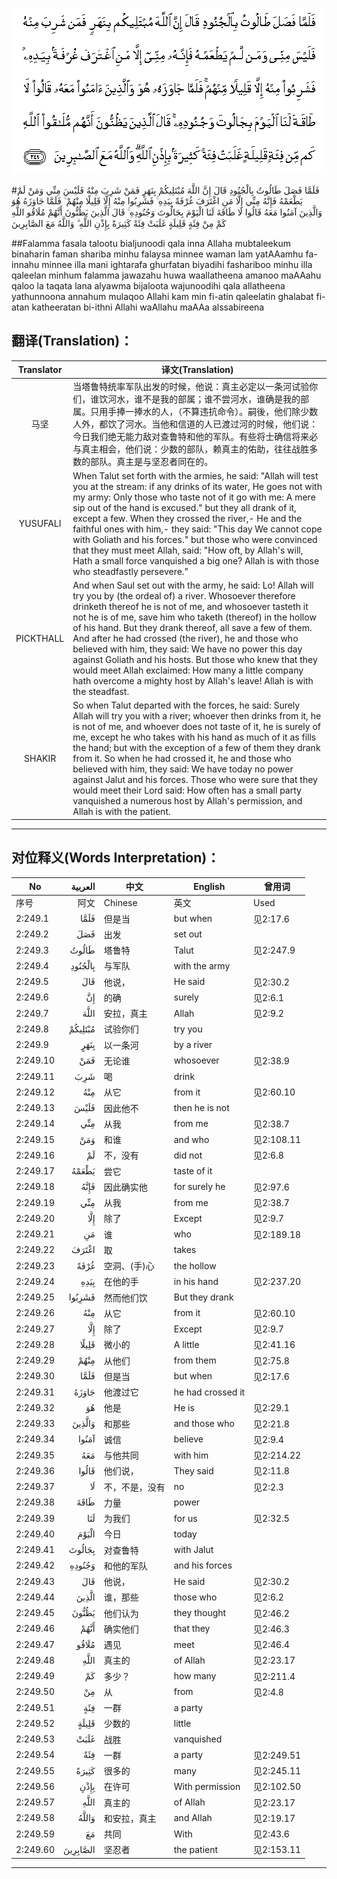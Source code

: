 ![002:249](images/002_249.gif)

#فَلَمَّا فَصَلَ طَالُوتُ بِالْجُنُودِ قَالَ إِنَّ اللَّهَ مُبْتَلِيكُمْ بِنَهَرٍ فَمَنْ شَرِبَ مِنْهُ فَلَيْسَ مِنِّي وَمَنْ لَمْ يَطْعَمْهُ فَإِنَّهُ مِنِّي إِلَّا مَنِ اغْتَرَفَ غُرْفَةً بِيَدِهِ ۚ فَشَرِبُوا مِنْهُ إِلَّا قَلِيلًا مِنْهُمْ ۚ فَلَمَّا جَاوَزَهُ هُوَ وَالَّذِينَ آمَنُوا مَعَهُ قَالُوا لَا طَاقَةَ لَنَا الْيَوْمَ بِجَالُوتَ وَجُنُودِهِ ۚ قَالَ الَّذِينَ يَظُنُّونَ أَنَّهُمْ مُلَاقُو اللَّهِ كَمْ مِنْ فِئَةٍ قَلِيلَةٍ غَلَبَتْ فِئَةً كَثِيرَةً بِإِذْنِ اللَّهِ ۗ وَاللَّهُ مَعَ الصَّابِرِينَ 

##Falamma fasala talootu bialjunoodi qala inna Allaha mubtaleekum binaharin faman shariba minhu falaysa minnee waman lam yatAAamhu fa-innahu minnee illa mani ightarafa ghurfatan biyadihi fashariboo minhu illa qaleelan minhum falamma jawazahu huwa waallatheena amanoo maAAahu qaloo la taqata lana alyawma bijaloota wajunoodihi qala allatheena yathunnoona annahum mulaqoo Allahi kam min fi-atin qaleelatin ghalabat fi-atan katheeratan bi-ithni Allahi waAllahu maAAa alssabireena 

## 翻译(Translation)：

| Translator | 译文(Translation)                                            |
| :--------: | ------------------------------------------------------------ |
|    马坚    | 当塔鲁特统率军队出发的时候，他说：真主必定以一条河试验你们，谁饮河水，谁不是我的部属；谁不尝河水，谁确是我的部属。只用手捧一捧水的人，（不算违抗命令）。嗣後，他们除少数人外，都饮了河水。当他和信道的人已渡过河的时候，他们说：今日我们绝无能力敌对查鲁特和他的军队。有些将士确信将来必与真主相会，他们说：少数的部队，赖真主的佑助，往往战胜多数的部队。真主是与坚忍者同在的。 |
|  YUSUFALI  | When Talut set forth with the armies, he said: "Allah will test you at the stream: if any drinks of its water, He goes not with my army: Only those who taste not of it go with me: A mere sip out of the hand is excused." but they all drank of it, except a few. When they crossed the river,- He and the faithful ones with him,- they said: "This day We cannot cope with Goliath and his forces." but those who were convinced that they must meet Allah, said: "How oft, by Allah's will, Hath a small force vanquished a big one? Allah is with those who steadfastly persevere." |
| PICKTHALL  | And when Saul set out with the army, he said: Lo! Allah will try you by (the ordeal of) a river. Whosoever therefore drinketh thereof he is not of me, and whosoever tasteth it not he is of me, save him who taketh (thereof) in the hollow of his hand. But they drank thereof, all save a few of them. And after he had crossed (the river), he and those who believed with him, they said: We have no power this day against Goliath and his hosts. But those who knew that they would meet Allah exclaimed: How many a little company hath overcome a mighty host by Allah's leave! Allah is with the steadfast. |
|   SHAKIR   | So when Talut departed with the forces, he said: Surely Allah will try you with a river; whoever then drinks from it, he is not of me, and whoever does not taste of it, he is surely of me, except he who takes with his hand as much of it as fills the hand; but with the exception of a few of them they drank from it. So when he had crossed it, he and those who believed with him, they said: We have today no power against Jalut and his forces. Those who were sure that they would meet their Lord said: How often has a small party vanquished a numerous host by Allah's permission, and Allah is with the patient. |

---

## 对位释义(Words Interpretation)：

| No   | العربية | 中文    | English | 曾用词 |
| ---- | ------: | ------- | ------- | ------ |
| 序号 |    阿文 | Chinese | 英文    | Used   |
| 2:249.1  | فَلَمَّا     | 但是当         | but when          | 见2:17.6   |
| 2:249.2  | فَصَلَ      | 出发           | set out           |            |
| 2:249.3  | طَالُوتُ    | 塔鲁特         | Talut             | 见2:247.9  |
| 2:249.4  | بِالْجُنُودِ  | 与军队         | with the army     |            |
| 2:249.5  | قَالَ      | 他说，         | He said           | 见2:30.2   |
| 2:249.6  | إِنَّ       | 的确           | surely            | 见2:6.1    |
| 2:249.7  | اللَّهَ     | 安拉，真主     | Allah             | 见2:9.2 |
| 2:249.8  | مُبْتَلِيكُمْ  | 试验你们       | try you           |            |
| 2:249.9  | بِنَهَرٍ     | 以一条河       | by a river        |            |
| 2:249.10 | فَمَنْ      | 无论谁         | whosoever         | 见2:38.9   |
| 2:249.11 | شَرِبَ      | 喝             | drink             |            |
| 2:249.12 | مِنْهُ      | 从它           | from it           | 见2:60.10  |
| 2:249.13 | فَلَيْسَ     | 因此他不       | then he is not    |            |
| 2:249.14 | مِنِّي      | 从我           | from me           | 见2:38.7   |
| 2:249.15 | وَمَنْ      | 和谁           | and who           | 见2:108.11 |
| 2:249.16 | لَمْ       | 不，没有       | did not           | 见2:6.8    |
| 2:249.17 | يَطْعَمْهُ    | 尝它           | taste of it       |            |
| 2:249.18 | فَإِنَّهُ     | 因此确实他     | for surely he     | 见2:97.6   |
| 2:249.19 | مِنِّي      | 从我           | from me           | 见2:38.7   |
| 2:249.20 | إِلَّا      | 除了           | Except            | 见2:9.7    |
| 2:249.21 | مَنِ       | 谁             | who               | 见2:189.18 |
| 2:249.22 | اغْتَرَفَ    | 取             | takes             |            |
| 2:249.23 | غُرْفَةً     | 空洞、(手)心   | the hollow        |            |
| 2:249.24 | بِيَدِهِ     | 在他的手       | in his hand       | 见2:237.20 |
| 2:249.25 | فَشَرِبُوا   | 然而他们饮     | But they drank    |            |
| 2:249.26 | مِنْهُ      | 从它           | from it           | 见2:60.10  |
| 2:249.27 | إِلَّا      | 除了           | Except            | 见2:9.7    |
| 2:249.28 | قَلِيلًا    | 微小的         | A little          | 见2:41.16  |
| 2:249.29 | مِنْهُمْ     | 从他们         | from them         | 见2:75.8   |
| 2:249.30 | فَلَمَّا     | 但是当         | but when          | 见2:17.6   |
| 2:249.31 | جَاوَزَهُ    | 他渡过它       | he had crossed it |            |
| 2:249.32 | هُوَ       | 他是           | He is             | 见2:29.1   |
| 2:249.33 | وَالَّذِينَ   | 和那些         | and those who     | 见2:21.8   |
| 2:249.34 | آمَنُوا    | 诚信           | believe           | 见2:9.4    |
| 2:249.35 | مَعَهُ      | 与他共同       | with him          | 见2:214.22 |
| 2:249.36 | قَالُوا    | 他们说，       | They said         | 见2:11.8   |
| 2:249.37 | لَا       | 不，不是，没有 | no                | 见2:2.3    |
| 2:249.38 | طَاقَةَ     | 力量           | power             |            |
| 2:249.39 | لَنَا      | 为我们         | for us            | 见2:32.5   |
| 2:249.40 | الْيَوْمَ    | 今日           | today             |            |
| 2:249.41 | بِجَالُوتَ   | 对查鲁特       | with Jalut        |            |
| 2:249.42 | وَجُنُودِهِ   | 和他的军队     | and his forces    |            |
| 2:249.43 | قَالَ      | 他说，         | He said           | 见2:30.2   |
| 2:249.44 | الَّذِينَ    | 谁，那些       | those who         | 见2:6.2    |
| 2:249.45 | يَظُنُّونَ    | 他们认为       | they thought  | 见2:46.2   |
| 2:249.46 | أَنَّهُمْ     | 确实他们       | that they         | 见2:46.3   |
| 2:249.47 | مُلَاقُو    | 遇见           | meet              | 见2:46.4   |
| 2:249.48 |     اللَّهِ | 真主的         | of Allah          | 见2:23.17  |
| 2:249.49 | كَمْ       | 多少？         | how many          | 见2:211.4  |
| 2:249.50 | مِنْ       | 从             | from              | 见2:4.8    |
| 2:249.51 | فِئَةٍ      | 一群           | a party           |            |
| 2:249.52 | قَلِيلَةٍ    | 少数的         | little            |            |
| 2:249.53 | غَلَبَتْ     | 战胜           | vanquished        |            |
| 2:249.54 | فِئَةً      | 一群           | a party           | 见2:249.51 |
| 2:249.55 | كَثِيرَةً    | 很多的         | many              | 见2:245.11 |
| 2:249.56 | بِإِذْنِ     | 在许可         | With permission   | 见2:102.50 |
| 2:249.57 |     اللَّهِ | 真主的         | of Allah          | 见2:23.17  |
| 2:249.58 | وَاللَّهُ    | 和安拉，真主   | and Allah         | 见2:19.17  |
| 2:249.59 | مَعَ       | 共同           | With              | 见2:43.6   |
| 2:249.60 | الصَّابِرِينَ | 坚忍者         | the patient       | 见2:153.11 |

---
